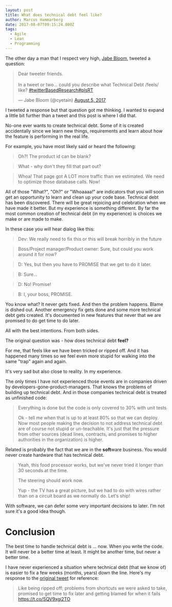 ```yaml
---
layout: post
title: What does technical debt feel like?
author: Marcus Hammarberg
date: 2017-08-07T09:15:24.000Z
tags:
  - Agile
  - Lean
  - Programming
---
```


The other day a man that I respect very high, [Jabe Bloom](https://twitter.com/cyetain), tweeted a question:

<blockquote class="twitter-tweet" data-lang="en"><p lang="en" dir="ltr">Dear tweeter friends.<br><br>In a tweet or two... could you describe what Technical Debt /feels/ like? <a href="https://twitter.com/hashtag/twitterBasedResearch?src=hash">#twitterBasedResearch</a><a href="https://twitter.com/hashtag/plsRT?src=hash">#plsRT</a></p>— Jabe Bloom (@cyetain) <a href="https://twitter.com/cyetain/status/893803861189767172">August 5, 2017</a></blockquote>
<script async src="//platform.twitter.com/widgets.js" charset="utf-8"></script>
I tweeted a response but that question got me thinking. I wanted to expand a little bit further than a tweet and this post is where I did that.

<!-- excerpt-end -->

No-one ever wants to create technical debt. Some of it is created accidentally since we learn new things, requirements and learn about how the feature is performing in the real life.

For example, you have most likely said or heard the following:

> Oh?! The product id can be blank?

> What - why don't they fill that part out?

> Whoa! That page got A LOT more traffic than we estimated. We need to optimize those database calls. Now!

All of those "What?", "Oh?" or "Whoaaaa!" are indicators that you will soon get an opportunity to learn and clean up your code base. Technical debt has been discovered. There will be great rejoicing and celebration when we have made it better.
But my experience is something different. By far the most common creation of technical debt (in my experience) is choices we make or are made to make.

In these case you will hear dialog like this:

> Dev: We really need to fix this or this will break horribly in the future

> Boss/Project manager/Product owner: Sure, but could you work around it for now?

> D: Yes, but then you have to PROMISE that we get to do it later.

> B: Sure...

> D: No! Promise!

> B: I, your boss, PROMISE.

You know what? It never gets fixed. And then the problem happens. Blame is dished out. Another emergency fix gets done and some more technical debt gets created. It's documented in new features that never that we are promised to do get time to do later.

All with the best intentions. From both sides.


The original question was - how does technical debt **feel?**

For me, that feels like we have been tricked or ripped off. And it has happened many times so we feel even more stupid for walking into the same "trap" again and again.

It's very sad but also close to reality. In my experience.

The only times I have not experienced those events are in companies driven by developers-gone-product-managers. That knows the problems of building up technical debt. And in those companies technical debt is treated as unfinished code:

> Everything is done but the code is only covered to 30% with unit tests
>
> Ok - tell me when that is up to at least 80% so that we can deploy.
Now most people making the decision to not address technical debt are of course not stupid or un-teachable. It's just that the pressure from other sources (dead lines, contracts, and promises to higher authorities in the organization) is higher.

Related is probably the fact that we are in the **soft**ware business. You would never create hardware that has technical debt.

> Yeah, this food processor works, but we've never tried it longer than 30 seconds at the time.
>
> The steering should work now.
>
> Yup - the TV has a great picture, but we had to do with wires rather than on a circuit board as we normally do. Let's ship!

With software, we can defer some very important decisions to later. I'm not sure it's a good idea though.

# Conclusion

The best time to handle technical debt is … now. When you write the code. It will never be a better time at least. It might be another time, but never a better time.

I have never experienced a situation where technical debt (that we know of) is easier to fix a few weeks (months, years) down the line.
Here's my response to the [original tweet](https://twitter.com/cyetain/status/893803861189767172) for reference:

<blockquote class="twitter-tweet" data-lang="en"><p lang="en" dir="ltr">Like being ripped off; problems from shortcuts we were asked to take, promised to get time to fix later and getting blamed for when it fails <a href="https://t.co/SQV9xgi2TO">https://t.co/SQV9xgi2TO</a>
<script async src="//platform.twitter.com/widgets.js" charset="utf-8"></script>

